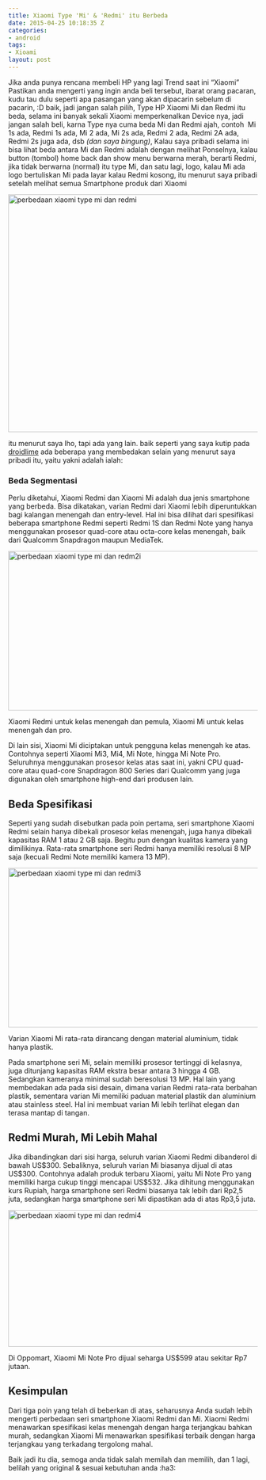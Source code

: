 ```yaml
---
title: Xiaomi Type 'Mi' & 'Redmi' itu Berbeda
date: 2015-04-25 10:18:35 Z
categories:
- android
tags:
- Xioami
layout: post
---
```


<p>Jika anda punya rencana membeli HP yang lagi Trend saat ini “Xiaomi” Pastikan anda mengerti yang ingin anda beli tersebut, ibarat orang pacaran, kudu tau dulu seperti apa pasangan yang akan dipacarin sebelum di pacarin, :D baik, jadi jangan salah pilih, Type HP Xiaomi Mi dan Redmi itu beda, selama ini banyak sekali Xiaomi memperkenalkan Device nya, jadi jangan salah beli, karna Type nya cuma beda Mi dan Redmi ajah, contoh&nbsp; Mi 1s ada, Redmi 1s ada, Mi 2 ada, Mi 2s ada, Redmi 2 ada, Redmi 2A ada, Redmi 2s juga ada, dsb <em>(dan saya bingung)</em>, Kalau saya pribadi selama ini bisa lihat beda antara Mi dan Redmi adalah dengan melihat Ponselnya, kalau button (tombol) home back dan show menu berwarna merah, berarti Redmi, jika tidak berwarna (normal) itu type Mi, dan satu lagi, logo, kalau Mi ada logo bertuliskan Mi pada layar kalau Redmi kosong, itu menurut saya pribadi setelah melihat semua Smartphone produk dari Xiaomi<span id="more-1678"></span></p>
<p><a href="https://eggoez.bitbucket.io/wp-content/uploads/2015/04/perbedaan-xiaomi-type-mi-dan-redmi.jpg" class="fancybox image"><img class=" size-full wp-image-1682 aligncenter" src="https://eggoez.bitbucket.io/wp-content/uploads/2015/04/perbedaan-xiaomi-type-mi-dan-redmi.jpg" alt="perbedaan xiaomi type mi dan redmi" width="640" height="480"></a></p>
<p>itu menurut saya lho, tapi ada yang lain. baik seperti yang saya kutip pada <a href="http://www.droidlime.com/">droidlime</a> ada beberapa yang membedakan selain yang menurut saya pribadi itu, yaitu yakni adalah ialah:</p>
<h3>Beda Segmentasi</h3>
<p>Perlu diketahui, Xiaomi Redmi dan Xiaomi Mi&nbsp;adalah dua jenis smartphone yang berbeda. Bisa dikatakan, varian Redmi dari Xiaomi lebih diperuntukkan bagi kalangan menengah dan entry-level. Hal ini bisa dilihat dari spesifikasi beberapa smartphone Redmi seperti Redmi 1S dan Redmi Note yang hanya menggunakan prosesor quad-core atau octa-core kelas menengah, baik dari Qualcomm Snapdragon maupun MediaTek.</p>
<p class="caption"><a href="https://eggoez.bitbucket.io/wp-content/uploads/2015/04/perbedaan-xiaomi-type-mi-dan-redm2i.jpg" class="fancybox image"><img class="aligncenter size-full wp-image-1687" src="https://eggoez.bitbucket.io/wp-content/uploads/2015/04/perbedaan-xiaomi-type-mi-dan-redm2i.jpg" alt="perbedaan xiaomi type mi dan redm2i" width="640" height="322"></a></p>
<p class="caption">Xiaomi Redmi untuk kelas menengah dan pemula, Xiaomi Mi untuk kelas menengah dan pro.</p>
<p>Di lain sisi, Xiaomi&nbsp;Mi diciptakan untuk pengguna kelas menengah ke atas. Contohnya seperti Xiaomi Mi3, Mi4, Mi Note, hingga Mi Note Pro. Seluruhnya menggunakan prosesor kelas atas saat ini, yakni CPU quad-core atau quad-core Snapdragon 800 Series dari Qualcomm yang juga digunakan oleh smartphone high-end dari produsen lain.</p>
<h2>Beda Spesifikasi</h2>
<p>Seperti yang sudah disebutkan pada poin pertama, seri smartphone Xiaomi Redmi selain hanya dibekali prosesor kelas menengah, juga hanya dibekali kapasitas RAM 1 atau 2 GB saja. Begitu pun dengan kualitas kamera yang dimilikinya. Rata-rata smartphone seri Redmi hanya memiliki resolusi&nbsp;8 MP saja (kecuali Redmi Note memiliki kamera 13 MP).</p>
<p class="caption"><a href="https://eggoez.bitbucket.io/wp-content/uploads/2015/04/perbedaan-xiaomi-type-mi-dan-redmi3.jpg" class="fancybox image"><img class="aligncenter size-full wp-image-1688" src="https://eggoez.bitbucket.io/wp-content/uploads/2015/04/perbedaan-xiaomi-type-mi-dan-redmi3.jpg" alt="perbedaan xiaomi type mi dan redmi3" width="640" height="322"></a></p>
<p class="caption">Varian Xiaomi Mi rata-rata dirancang dengan material aluminium, tidak hanya plastik.</p>
<p>Pada smartphone seri Mi, selain memiliki prosesor tertinggi di kelasnya, juga ditunjang kapasitas RAM ekstra besar&nbsp;antara 3 hingga 4 GB. Sedangkan kameranya&nbsp;minimal sudah beresolusi&nbsp;13 MP. Hal lain yang membedakan ada pada sisi desain, dimana varian Redmi rata-rata berbahan plastik, sementara varian Mi memiliki paduan material plastik dan aluminium atau stainless steel. Hal ini membuat varian Mi lebih terlihat elegan dan terasa mantap di tangan.</p>
<h2>Redmi Murah, Mi Lebih Mahal</h2>
<p>Jika dibandingkan dari sisi harga, seluruh varian Xiaomi Redmi dibanderol di bawah US$300. Sebaliknya, seluruh varian Mi biasanya dijual di atas US$300. Contohnya adalah produk terbaru&nbsp;Xiaomi, yaitu Mi Note Pro yang memiliki harga cukup tinggi mencapai US$532. Jika dihitung menggunakan kurs Rupiah, harga smartphone seri Redmi biasanya tak lebih dari Rp2,5 juta, sedangkan harga smartphone seri Mi dipastikan ada di atas Rp3,5 juta.</p>
<p class="caption"><a href="https://eggoez.bitbucket.io/wp-content/uploads/2015/04/perbedaan-xiaomi-type-mi-dan-redmi4.jpg" class="fancybox image"><img class="aligncenter size-full wp-image-1689" src="https://eggoez.bitbucket.io/wp-content/uploads/2015/04/perbedaan-xiaomi-type-mi-dan-redmi4.jpg" alt="perbedaan xiaomi type mi dan redmi4" width="640" height="276"></a></p>
<p class="caption">Di Oppomart, Xiaomi Mi Note Pro dijual seharga US$599 atau sekitar Rp7 jutaan.</p>
<h2>Kesimpulan</h2>
<p>Dari tiga poin yang telah di beberkan di atas, seharusnya Anda sudah lebih mengerti perbedaan seri smartphone Xiaomi Redmi dan Mi. Xiaomi Redmi menawarkan spesifikasi kelas menengah dengan harga terjangkau bahkan murah, sedangkan Xiaomi Mi menawarkan spesifikasi terbaik dengan harga terjangkau yang terkadang tergolong mahal.</p>
<p>Baik jadi itu dia, semoga anda tidak salah memilah dan memilih, dan 1 lagi, belilah yang original &amp; sesuai kebutuhan anda :ha3:</p>
